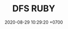 ---
layout: teamCard4
permalink: /team/:title.html
categories: LI LI2 LI3 LI4 LI5 LI6 LI7 LI8 LI9 
maincover: /assets/logos/DFS.png
puntosLJMAYO24: 6
date: 2020-08-29 10:29:20 +0700
title: DFS RUBY
route: /liga-indigo-platino
tag: johto042024
color: black
puntosLJ202404: 12
grupo: sur
background: '#F16C38'
cover: DFSRU
team: DRAGONFLIES GAMING RUBY
ID: DFS RUBY
puntos: 
pj: 

#PARTIDO 1
vs1 : HG REGIOS
IMG1: /assets/logos/HGREGIOS.png
j1: RONDA 1
p1: HG REGIOS
pp1: DFS RUBY
bg1: ofire
r1: 0
rr1: 0
pt1: 0
pj1: 0
#PARTIDO 2
vs2: DFS PLATINUM
IMG2: /assets/logos/DFS.png
j2: RONDA 2
p2: DFS RUBY
pp2: DFS PLATINUM
bg2: ofire
r2: 
rr2: 
pt2: 
pj2: 
#PARTIDO 3
vs3: TEAM STAR
IMG3: /assets/logos/TSR.png
j3: RONDA 3
p3: DFS RUBY
pp3: TEAM STAR
bg3: fire
r3: 
rr3: 
pt3: 
pj3: 
#PARTIDO 4
vs4:  STAR-TEC
IMG4: /assets/logos/STARTEC.png
j4: RONDA 4
p4: DFS RUBY
pp4: STAR-TEC
bg4: ofire 
r4: 
rr4: 
pt4: 
pj4: 
#PARTIDO 5
vs5:  SPC ES
IMG5: /assets/logos/SPCES.png
j5: RONDA 5
p5: DFS RUBY
pp5: SPC ES
bg5: fire 
r5: 
rr5: 
pt5: 
pj5: 1
#PARTIDO 6
vs6:  POA
IMG6: /assets/logos/POAX.png
j6: RONDA 6
p6: DFS RUBY
pp6: POA
bg6: ofire 
r6: 
rr6: 
pt6: 
pj6: 
#PARTIDO 7
vs7: LAST BREATH
IMG7: /assets/logos/LASTBREATH.png
j7: RONDA 7
p7: DFS RUBY
pp7: LAST BREATH
bg7: fire 
r7: 
rr7: 
pt7: 
pj7: 
#PARTIDO 8
vs8: TAE
IMG8: /assets/logos/TAE.png
j8: RONDA 8
p8: DFS RUBY
pp8: TAE
bg8: ofire 
rr8: 
r8: 
pt8: 
pj8: 
#PARTIDO 9
vs9 : FLIES ES
IMG9: /assets/logos/BDLF.png
j9: RONDA 9
p9: DFS RUBY
pp9: FLIES ES
bg9: fire
r9: 
rr9: 
pt9: 
pj9: 
dia: 31
hora: '21:10'
# pj: 11
# pt1: 0
# pt2: 0
# pt3: 1
# pt4: 0
# pt5: 1
# pt6: 0
# pt7: 0
# pt8: 1
# pt9: 3
# pt10: 0
# pt11: 0
# p1:  DFS RUBY
# r1: 3
# bg1: fire bg-danger
# rr1: 0
# pp1: DFS RUBY
# p2: DFS RUBY
# r2: 0
# rr2: 3
# bg2: fire bg-danger
# pp2: NO SMITE
# p3:  DFS RUBY
# r3: 1
# bg3: fire bg-warning
# rr3: 2
# pp3: JAS
# p4:  DFS RUBY
# r4: 0
# bg4: fire bg-danger
# rr4: 3
# pp4: DFS DMD
# p5:  DFS RUBY
# r5: 1
# bg5: fire bg-warning
# rr5: 2
# pp5: T. SATISFACTION
# p6:  DFS RUBY
# r6: 0
# bg6: fire bg-danger
# rr6: 3
# pp6: S.VANGUARD
# p7:  DFS RUBY
# r7: 0
# rr7: 3
# bg7: fire bg-danger
# pp7: HGO
# p8:  DFS RUBY
# r8: 1
# rr8: 2 
# bg8: fire bg-warning
# pp8: HG REGIOS
# p9:  DFS RUBY
# r9: 3
# bg9: fire bg-success
# rr9: 0
# pp9: ZODIAC
# p10: DFS RUBY
# r10: 0
# rr10: 3
# bg10: fire bg-danger
# pp10: MBO
# info: 28/05/24
# hora: '22:20'
# r11: 0
# rr11: 0
# bg11: fire bg-danger
# p11:  DFS RUBY
# pp11: LAST BREATH

---